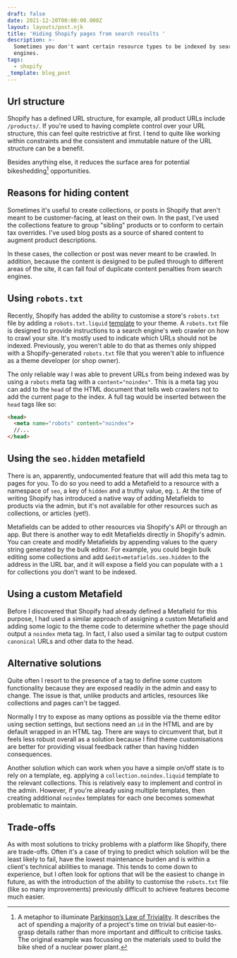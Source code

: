 ```yaml
---
draft: false
date: 2021-12-20T00:00:00.000Z
layout: layouts/post.njk
title: 'Hiding Shopify pages from search results '
description: >-
  Sometimes you don't want certain resource types to be indexed by search
  engines.
tags:
  - shopify
_template: blog_post
---
```



## Url structure

Shopify has a defined URL structure, for example, all product URLs include `/products/`. If you're used to having complete control over your URL structure, this can feel quite restrictive at first. I tend to quite like working within constraints and the consistent and immutable nature of the URL structure can be a benefit.

Besides anything else, it reduces the surface area for potential bikeshedding[^1] opportunities.

## Reasons for hiding content

Sometimes it's useful to create collections, or posts in Shopify that aren't meant to be customer-facing, at least on their own. In the past, I've used the collections feature to group "sibling" products or to conform to certain tax overrides. I've used blog posts as a source of shared content to augment product descriptions.

In these cases, the collection or post was never meant to be crawled. In addition, because the content is designed to be pulled through to different areas of the site, it can fall foul of duplicate content penalties from search engines.

## Using `robots.txt`

Recently, Shopify has added the ability to customise a store's `robots.txt` file by adding a `robots.txt.liquid` [template](https://shopify.dev/themes/architecture/templates/robots-txt-liquid) to your theme. A `robots.txt` file is designed to provide instructions to a search engine's web crawler on how to crawl your site. It's mostly used to indicate which URLs should not be indexed. Previously, you weren't able to do that as themes only shipped with a Shopify-generated `robots.txt` file that you weren't able to influence as a theme developer (or shop owner).

The only reliable way I was able to prevent URLs from being indexed was by using a `robots` meta tag with a `content="noindex"`. This is a meta tag you can add to the `head` of the HTML document that tells web crawlers not to add the current page to the index. A full tag would be inserted between the `head` tags like so:

```html
<head>
  <meta name="robots" content="noindex">
  //...
</head>
```

## Using the `seo.hidden` metafield

There is an, apparently, undocumented feature that will add this meta tag to pages for you. To do so you need to add a Metafield to a resource with a namespace of `seo`, a key of `hidden` and a truthy value, eg. `1`. At the time of writing Shopify has introduced a native way of adding Metafields to products via the admin, but it's not available for other resources such as collections, or articles (yet!).

Metafields can be added to other resources via Shopify's API or through an app. But there is another way to edit Metafields directly in Shopify's admin. You can create and modify Metafields by appending values to the query string generated by the bulk editor. For example, you could begin bulk editing some collections and add `&edit=metafields.seo.hidden` to the address in the URL bar, and it will expose a field you can populate with a `1` for collections you don't want to be indexed.

## Using a custom Metafield

Before I discovered that Shopify had already defined a Metafield for this purpose, I had used a similar approach of assigning a custom Metafield and adding some logic to the theme code to determine whether the page should output a `noindex` meta tag. In fact, I also used a similar tag to output custom `canonical` URLs and other data to the head.

## Alternative solutions

Quite often I resort to the presence of a tag to define some custom functionality because they are exposed readily in the admin and easy to change. The issue is that, unlike products and articles, resources like collections and pages can't be tagged.

Normally I try to expose as many options as possible via the theme editor using section settings, but sections need an `id` in the HTML and are by default wrapped in an HTML tag. There are ways to circumvent that, but it feels less robust overall as a solution because I find theme customisations are better for providing visual feedback rather than having hidden consequences.

Another solution which can work when you have a simple on/off state is to rely on a template, eg. applying a `collection.noindex.liquid` template to the relevant collections. This is relatively easy to implement and control in the admin. However, if you're already using multiple templates, then creating additional `noindex` templates for each one becomes somewhat problematic to maintain.

## Trade-offs

As with most solutions to tricky problems with a platform like Shopify, there are trade-offs. Often it's a case of trying to predict which solution will be the least likely to fail, have the lowest maintenance burden and is within a client's technical abilities to manage. This tends to come down to experience, but I often look for options that will be the easiest to change in future, as with the introduction of the ability to customise the `robots.txt` file (like so many improvements) previously difficult to achieve features become much easier.

[^1]: A metaphor to illuminate [Parkinson’s Law of Triviality](https://en.wikipedia.org/wiki/Parkinson%27s_Law_of_Triviality "w:Parkinson's Law of Triviality"). It describes the act of spending a majority of a project's time on trivial but easier-to-grasp details rather than more important and difficult to criticise tasks. The original example was focussing on the materials used to build the bike shed of a nuclear power plant.
